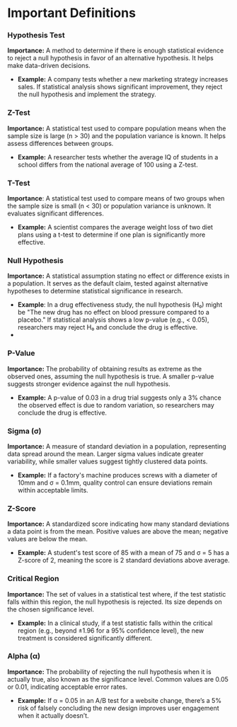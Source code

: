 # Important Definitions

### Hypothesis Test
**Importance:** A method to determine if there is enough statistical evidence to reject a null hypothesis in favor of an alternative hypothesis. It helps make data-driven decisions.
- **Example:** A company tests whether a new marketing strategy increases sales. If statistical analysis shows significant improvement, they reject the null hypothesis and implement the strategy.

### Z-Test
**Importance:** A statistical test used to compare population means when the sample size is large (n > 30) and the population variance is known. It helps assess differences between groups.
- **Example:** A researcher tests whether the average IQ of students in a school differs from the national average of 100 using a Z-test.

### T-Test
**Importance**: A statistical test used to compare means of two groups when the sample size is small (n < 30) or population variance is unknown. It evaluates significant differences.
- **Example:** A scientist compares the average weight loss of two diet plans using a t-test to determine if one plan is significantly more effective.

### Null Hypothesis
**Importance:** A statistical assumption stating no effect or difference exists in a population. It serves as the default claim, tested against alternative hypotheses to determine statistical significance in research.
- **Example**: In a drug effectiveness study, the null hypothesis (H₀) might be "The new drug has no effect on blood pressure compared to a placebo." If statistical analysis shows a low p-value (e.g., < 0.05), researchers may reject H₀ and conclude the drug is effective.
- 
### P-Value
**Importance:** The probability of obtaining results as extreme as the observed ones, assuming the null hypothesis is true. A smaller p-value suggests stronger evidence against the null hypothesis.
- **Example:** A p-value of 0.03 in a drug trial suggests only a 3% chance the observed effect is due to random variation, so researchers may conclude the drug is effective.

### Sigma (σ)
**Importance:** A measure of standard deviation in a population, representing data spread around the mean. Larger sigma values indicate greater variability, while smaller values suggest tightly clustered data points.
- **Example:** If a factory's machine produces screws with a diameter of 10mm and σ = 0.1mm, quality control can ensure deviations remain within acceptable limits.

### Z-Score
**Importance:** A standardized score indicating how many standard deviations a data point is from the mean. Positive values are above the mean; negative values are below the mean.
- **Example:** A student's test score of 85 with a mean of 75 and σ = 5 has a Z-score of 2, meaning the score is 2 standard deviations above average.

### Critical Region
**Importance:** The set of values in a statistical test where, if the test statistic falls within this region, the null hypothesis is rejected. Its size depends on the chosen significance level.
- **Example:** In a clinical study, if a test statistic falls within the critical region (e.g., beyond ±1.96 for a 95% confidence level), the new treatment is considered significantly different.

### Alpha (α)
**Importance:** The probability of rejecting the null hypothesis when it is actually true, also known as the significance level. Common values are 0.05 or 0.01, indicating acceptable error rates.
- **Example:** If α = 0.05 in an A/B test for a website change, there’s a 5% risk of falsely concluding the new design improves user engagement when it actually doesn’t.
